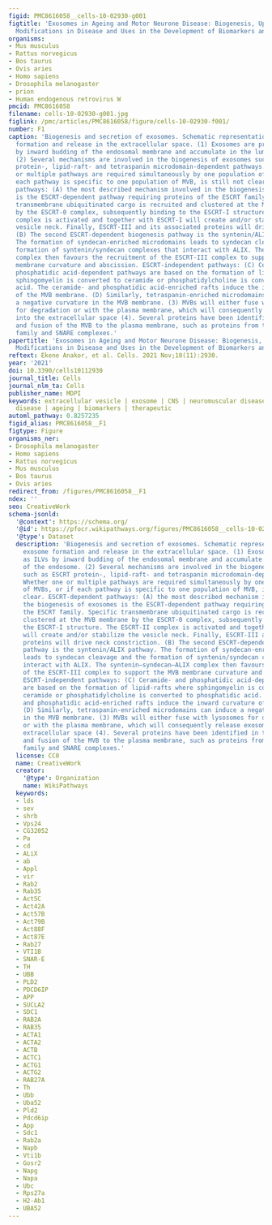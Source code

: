 ```yaml
---
figid: PMC8616058__cells-10-02930-g001
figtitle: 'Exosomes in Ageing and Motor Neurone Disease: Biogenesis, Uptake Mechanisms,
  Modifications in Disease and Uses in the Development of Biomarkers and Therapeutics'
organisms:
- Mus musculus
- Rattus norvegicus
- Bos taurus
- Ovis aries
- Homo sapiens
- Drosophila melanogaster
- prion
- Human endogenous retrovirus W
pmcid: PMC8616058
filename: cells-10-02930-g001.jpg
figlink: /pmc/articles/PMC8616058/figure/cells-10-02930-f001/
number: F1
caption: 'Biogenesis and secretion of exosomes. Schematic representation of exosome
  formation and release in the extracellular space. (1) Exosomes are produced as ILVs
  by inward budding of the endosomal membrane and accumulate in the lumen of the endosome.
  (2) Several mechanisms are involved in the biogenesis of exosomes such as ESCRT
  protein-, lipid-raft- and tetraspanin microdomain-dependent pathways. Whether one
  or multiple pathways are required simultaneously by one population of MVBs, or if
  each pathway is specific to one population of MVB, is still not clear. ESCRT-dependent
  pathways: (A) the most described mechanism involved in the biogenesis of exosomes
  is the ESCRT-dependent pathway requiring proteins of the ESCRT family. Specific
  transmembrane ubiquitinated cargo is recruited and clustered at the MVB membrane
  by the ESCRT-0 complex, subsequently binding to the ESCRT-I structure. The ESCRT-II
  complex is activated and together with ESCRT-I will create and/or stabilize the
  vesicle neck. Finally, ESCRT-III and its associated proteins will drive neck constriction.
  (B) The second ESCRT-dependent biogenesis pathway is the syntenin/ALIX pathway.
  The formation of syndecan-enriched microdomains leads to syndecan cleavage and the
  formation of syntenin/syndecan complexes that interact with ALIX. The syntenin–syndecan–ALIX
  complex then favours the recruitment of the ESCRT-III complex to support the MVB
  membrane curvature and abscission. ESCRT-independent pathways: (C) Ceramide- and
  phosphatidic acid-dependent pathways are based on the formation of lipid-rafts where
  sphingomyelin is converted to ceramide or phosphatidylcholine is converted to phosphatidic
  acid. The ceramide- and phosphatidic acid-enriched rafts induce the inward curvature
  of the MVB membrane. (D) Similarly, tetraspanin-enriched microdomains can induce
  a negative curvature in the MVB membrane. (3) MVBs will either fuse with lysosomes
  for degradation or with the plasma membrane, which will consequently release exosomes
  into the extracellular space (4). Several proteins have been identified in the transport
  and fusion of the MVB to the plasma membrane, such as proteins from the Rab protein
  family and SNARE complexes.'
papertitle: 'Exosomes in Ageing and Motor Neurone Disease: Biogenesis, Uptake Mechanisms,
  Modifications in Disease and Uses in the Development of Biomarkers and Therapeutics.'
reftext: Ekene Anakor, et al. Cells. 2021 Nov;10(11):2930.
year: '2021'
doi: 10.3390/cells10112930
journal_title: Cells
journal_nlm_ta: Cells
publisher_name: MDPI
keywords: extracellular vesicle | exosome | CNS | neuromuscular disease | neurodegenerative
  disease | ageing | biomarkers | therapeutic
automl_pathway: 0.8257235
figid_alias: PMC8616058__F1
figtype: Figure
organisms_ner:
- Drosophila melanogaster
- Homo sapiens
- Rattus norvegicus
- Mus musculus
- Bos taurus
- Ovis aries
redirect_from: /figures/PMC8616058__F1
ndex: ''
seo: CreativeWork
schema-jsonld:
  '@context': https://schema.org/
  '@id': https://pfocr.wikipathways.org/figures/PMC8616058__cells-10-02930-g001.html
  '@type': Dataset
  description: 'Biogenesis and secretion of exosomes. Schematic representation of
    exosome formation and release in the extracellular space. (1) Exosomes are produced
    as ILVs by inward budding of the endosomal membrane and accumulate in the lumen
    of the endosome. (2) Several mechanisms are involved in the biogenesis of exosomes
    such as ESCRT protein-, lipid-raft- and tetraspanin microdomain-dependent pathways.
    Whether one or multiple pathways are required simultaneously by one population
    of MVBs, or if each pathway is specific to one population of MVB, is still not
    clear. ESCRT-dependent pathways: (A) the most described mechanism involved in
    the biogenesis of exosomes is the ESCRT-dependent pathway requiring proteins of
    the ESCRT family. Specific transmembrane ubiquitinated cargo is recruited and
    clustered at the MVB membrane by the ESCRT-0 complex, subsequently binding to
    the ESCRT-I structure. The ESCRT-II complex is activated and together with ESCRT-I
    will create and/or stabilize the vesicle neck. Finally, ESCRT-III and its associated
    proteins will drive neck constriction. (B) The second ESCRT-dependent biogenesis
    pathway is the syntenin/ALIX pathway. The formation of syndecan-enriched microdomains
    leads to syndecan cleavage and the formation of syntenin/syndecan complexes that
    interact with ALIX. The syntenin–syndecan–ALIX complex then favours the recruitment
    of the ESCRT-III complex to support the MVB membrane curvature and abscission.
    ESCRT-independent pathways: (C) Ceramide- and phosphatidic acid-dependent pathways
    are based on the formation of lipid-rafts where sphingomyelin is converted to
    ceramide or phosphatidylcholine is converted to phosphatidic acid. The ceramide-
    and phosphatidic acid-enriched rafts induce the inward curvature of the MVB membrane.
    (D) Similarly, tetraspanin-enriched microdomains can induce a negative curvature
    in the MVB membrane. (3) MVBs will either fuse with lysosomes for degradation
    or with the plasma membrane, which will consequently release exosomes into the
    extracellular space (4). Several proteins have been identified in the transport
    and fusion of the MVB to the plasma membrane, such as proteins from the Rab protein
    family and SNARE complexes.'
  license: CC0
  name: CreativeWork
  creator:
    '@type': Organization
    name: WikiPathways
  keywords:
  - lds
  - sev
  - shrb
  - Vps24
  - CG32052
  - Pa
  - cd
  - ALiX
  - ab
  - Appl
  - vir
  - Rab2
  - Rab35
  - Act5C
  - Act42A
  - Act57B
  - Act79B
  - Act88F
  - Act87E
  - Rab27
  - VTI1B
  - SNAR-E
  - TH
  - UBB
  - PLD2
  - PDCD6IP
  - APP
  - SUCLA2
  - SDC1
  - RAB2A
  - RAB35
  - ACTA1
  - ACTA2
  - ACTB
  - ACTC1
  - ACTG1
  - ACTG2
  - RAB27A
  - Th
  - Ubb
  - Uba52
  - Pld2
  - Pdcd6ip
  - App
  - Sdc1
  - Rab2a
  - Napb
  - Vti1b
  - Gosr2
  - Napg
  - Napa
  - Ubc
  - Rps27a
  - H2-Ab1
  - UBA52
---
```

